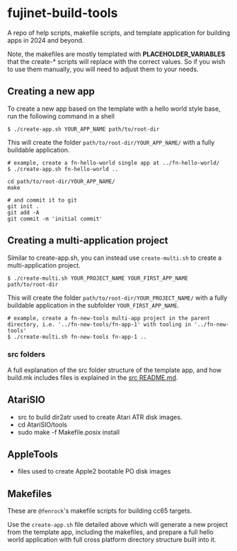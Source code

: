# fujinet-build-tools

A repo of help scripts, makefile scripts, and template application for building apps in 2024 and beyond.

Note, the makefiles are mostly templated with __PLACEHOLDER_VARIABLES__ that the create-* scripts will replace with the correct values.
So if you wish to use them manually, you will need to adjust them to your needs.

## Creating a new app

To create a new app based on the template with a hello world style base, run the following command in a shell

```shell
$ ./create-app.sh YOUR_APP_NAME path/to/root-dir
```

This will create the folder `path/to/root-dir/YOUR_APP_NAME/` with a fully buildable application.

```shell
# example, create a fn-hello-world single app at ../fn-hello-world/
$ ./create-app.sh fn-hello-world ..
```

```shell
cd path/to/root-dir/YOUR_APP_NAME/
make

# and commit it to git
git init .
git add -A
git commit -m 'initial commit'
```

## Creating a multi-application project

Similar to create-app.sh, you can instead use `create-multi.sh` to create a multi-application project.

```shell
$ ./create-multi.sh YOUR_PROJECT_NAME YOUR_FIRST_APP_NAME path/to/root-dir
```

This will create the folder `path/to/root-dir/YOUR_PROJECT_NAME/` with a fully buildable application in the subfolder `YOUR_FIRST_APP_NAME`.

```shell
# example, create a fn-new-tools multi-app project in the parent directory, i.e. '../fn-new-tools/fn-app-1' with tooling in '../fn-new-tools'
$ ./create-multi.sh fn-new-tools fn-app-1 ..
```

### src folders

A full explanation of the src folder structure of the template app, and how build.mk includes files is explained
in the [src README.md](template-app/src/README.md).

## AtariSIO

- src to build dir2atr used to create Atari ATR disk images.
- cd AtariSIO/tools
- sudo make -f Makefile.posix install

## AppleTools

- files used to create Apple2 bootable PO disk images

## Makefiles

These are `@fenrock`'s makefile scripts for building cc65 targets.

Use the `create-app.sh` file detailed above which will generate a new project
from the template app, including the makefiles, and prepare a full hello world application
with full cross platform directory structure built into it.
